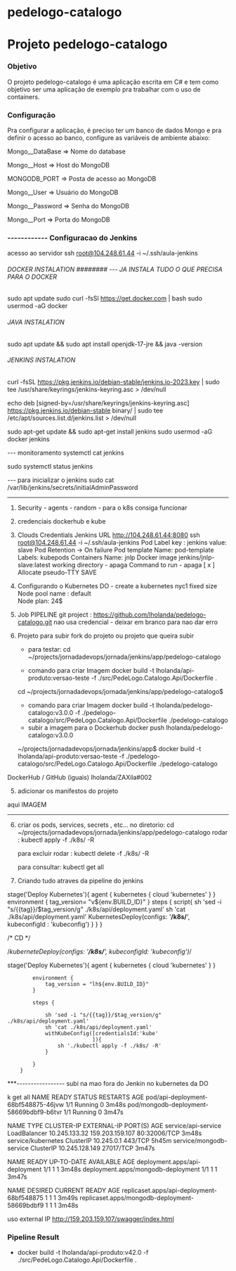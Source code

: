 # pedelogo-catalogo

# Projeto pedelogo-catalogo

### Objetivo
O projeto pedelogo-catalogo é uma aplicação escrita em C# e tem como objetivo ser uma aplicação de exemplo pra trabalhar com o uso de containers.

### Configuração
Pra configurar a aplicação, é preciso ter um banco de dados Mongo e pra definir o acesso ao banco, configure as variáveis de ambiente abaixo:

Mongo__DataBase => Nome do database

Mongo__Host => Host do MongoDB

MONGODB_PORT => Posta de acesso ao MongoDB

Mongo__User => Usuário do MongoDB

Mongo__Password => Senha do MongoDB

Mongo__Port => Porta do MongoDB

### ------------ Configuracao do Jenkins

acesso ao servidor
ssh root@104.248.61.44 -i ~/.ssh/aula-jenkins

###### DOCKER INSTALATION ######## --- JA INSTALA TUDO O QUE PRECISA PARA O DOCKER

sudo apt update
sudo curl -fsSl https://get.docker.com | bash 
sudo usermod -aG docker 

###### JAVA INSTALATION ########

sudo apt update && sudo apt install openjdk-17-jre && java -version

###### JENKINS INSTALATION ########

curl -fsSL https://pkg.jenkins.io/debian-stable/jenkins.io-2023.key | sudo tee /usr/share/keyrings/jenkins-keyring.asc > /dev/null

echo deb [signed-by=/usr/share/keyrings/jenkins-keyring.asc] https://pkg.jenkins.io/debian-stable binary/ | sudo tee /etc/apt/sources.list.d/jenkins.list > /dev/null

sudo apt-get update && sudo apt-get install jenkins
sudo usermod -aG docker jenkins

--- monitoramento 
systemctl cat jenkins

sudo systemctl status jenkins

--- para inicializar o jenkins 
sudo cat /var/lib/jenkins/secrets/initialAdminPassword

-----------------------------------------------------------

1) Security -
    agents - random - para o k8s consiga funcionar 
2) credenciais
    dockerhub e kube
3) Clouds
    Credentials
    Jenkins URL http://104.248.61.44:8080  ssh root@104.248.61.44 -i ~/.ssh/aula-jenkins
    Pod Label 
        key : jenkins
        value: slave
        Pod Retention -> On failure
        Pod template
            Name: pod-template
            Labels: kubepods
            Containers
                Name: jnlp
                Docker image
                    jenkins/jnlp-slave:latest
                    working directory - apaga
                    Command to run - apaga
                    [ x ] Allocate pseudo-TTY
        SAVE

4) Configurando o Kubernetes
 DO - create a kubernetes
 nyc1
 fixed size
 Node pool name : default  
 Node plan: 24$

5) Job
PIPELINE
git project : https://github.com/lholanda/pedelogo-catalogo.git
nao usa credencial - deixar em branco para nao dar erro

5) Projeto para subir
    fork do projeto ou projeto que queira subir

    * para testar:
    cd ~/projects/jornadadevops/jornada/jenkins/app/pedelogo-catalogo

    * comando para criar Imagem
    docker build -t lholanda/api-produto:versao-teste -f ./src/PedeLogo.Catalogo.Api/Dockerfile .
    
    cd ~/projects/jornadadevops/jornada/jenkins/app/pedelogo-catalogo$
    * comando para criar Imagem
    docker build -t lholanda/pedelogo-catalogo:v3.0.0 -f ./pedelogo-catalogo/src/PedeLogo.Catalogo.Api/Dockerfile ./pedelogo-catalogo
    * subir a imagem para o Dockerhub
    docker push lholanda/pedelogo-catalogo:v3.0.0

    ~/projects/jornadadevops/jornada/jenkins/app$ 
    docker build -t lholanda/api-produto:versao-teste -f ./pedelogo-catalogo/src/PedeLogo.Catalogo.Api/Dockerfile ./pedelogo-catalogo

DockerHub / GitHub (iguais)
lholanda/ZAXila#002

5) adicionar os manifestos do projeto


aqui IMAGEM
***********************************************

6) criar os pods, services, secrets , etc...
    no diretorio:
        cd ~/projects/jornadadevops/jornada/jenkins/app/pedelogo-catalogo
    rodar :
        kubectl apply -f ./k8s/ -R

    para excluir rodar :
        kubectl delete -f ./k8s/ -R

    para consultar:
        kubectl get all

7) Criando tudo atraves da pipeline do jenkins



stage('Deploy Kubernetes'){
            agent {
                kubernetes {
                    cloud 'kubernetes'
                }
            }
            environment {
                tag_version= "v${env.BUILD_ID}"
            }
            steps {
                script{
                    sh 'sed -i "s/{{tag}}/$tag_version/g" ./k8s/api/deployment.yaml'
                    sh 'cat ./k8s/api/deployment.yaml'
                    KubernetesDeploy(configs: '**/k8s/**', kubeconfigId : 'kubeconfig')
                }
            }
        }



/* CD */

/*kuberneteDeploy(configs: '**/k8s/**', kubeconfigId: 'kubeconfig')*/



stage('Deploy Kubernetes'){
            agent {
                kubernetes {
                    cloud 'kubernetes'
                }
            }

            environment {
                tag_version = "lh${env.BUILD_ID}"
            }

            steps {
                
                sh 'sed -i "s/{{tag}}/$tag_version/g" ./k8s/api/deployment.yaml'
                sh 'cat ./k8s/api/deployment.yaml'
                withKubeConfig([credentialsId:'kube'
                               ]){
                    sh './kubectl apply -f ./k8s/ -R'
                }
                
            }
        }

***----------------- subi na mao fora do Jenkin no kubernetes da DO

k get all
NAME                                      READY   STATUS    RESTARTS   AGE
pod/api-deployment-68bf548875-46jvw       1/1     Running   0          3m48s
pod/mongodb-deployment-58669bdbf9-b6tvr   1/1     Running   0          3m47s

NAME                      TYPE           CLUSTER-IP       EXTERNAL-IP       PORT(S)        AGE
service/api-service       LoadBalancer   10.245.133.32    159.203.159.107   80:32006/TCP   3m48s
service/kubernetes        ClusterIP      10.245.0.1       <none>            443/TCP        5h45m
service/mongodb-service   ClusterIP      10.245.128.149   <none>            27017/TCP      3m47s

NAME                                 READY   UP-TO-DATE   AVAILABLE   AGE
deployment.apps/api-deployment       1/1     1            1           3m48s
deployment.apps/mongodb-deployment   1/1     1            1           3m47s

NAME                                            DESIRED   CURRENT   READY   AGE
replicaset.apps/api-deployment-68bf548875       1         1         1       3m49s
replicaset.apps/mongodb-deployment-58669bdbf9   1         1         1       3m48s

uso external IP 
http://159.203.159.107/swagger/index.html


### Pipeline Result


+ docker build -t lholanda/api-produto:v42.0 -f ./src/PedeLogo.Catalogo.Api/Dockerfile .

